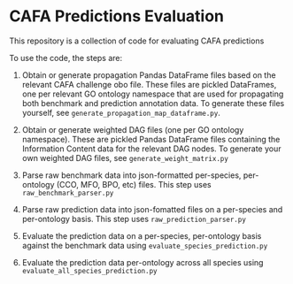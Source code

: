 
# CAFA Predictions Evaluation 

This repository is a collection of code for evaluating CAFA predictions

To use the code, the steps are:
1. Obtain or generate propagation Pandas DataFrame files based on the relevant CAFA challenge obo file. These files are pickled
DataFrames, one per relevant GO ontology namespace that are used for propagating both benchmark and prediction annotation data.
To generate these files yourself, see `generate_propagation_map_dataframe.py`.

2. Obtain or generate weighted DAG files (one per GO ontology namespace). These are pickled Pandas DataFrame files containing
the Information Content data for the relevant DAG nodes. To generate your own weighted DAG files, see `generate_weight_matrix.py`

3. Parse raw benchmark data into json-formatted per-species, per-ontology (CCO, MFO, BPO, etc) files.
This step uses `raw_benchmark_parser.py`
   
4. Parse raw prediction data into json-fomatted files on a per-species and per-ontology basis.
This step uses `raw_prediction_parser.py`
   
5. Evaluate the prediction data on a per-species, per-ontology basis against the benchmark data using `evaluate_species_prediction.py`

6. Evaluate the prediction data per-ontology across all species using `evaluate_all_species_prediction.py`
